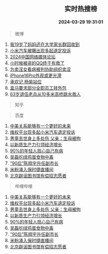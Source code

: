 <div align="center"><h2>实时热搜榜</h2><h4>2024-03-29 19:31:01</h4></div>

> 微博  

1. [我19岁了妈妈还在大学家长群回收到](https://s.weibo.com/weibo?q=%23%E6%88%9119%E5%B2%81%E4%BA%86%E5%A6%88%E5%A6%88%E8%BF%98%E5%9C%A8%E5%A4%A7%E5%AD%A6%E5%AE%B6%E9%95%BF%E7%BE%A4%E5%9B%9E%E6%94%B6%E5%88%B0%23&t=31&band_rank=1&Refer=top)<br />
2. [小米汽车被曝出现多起退定投诉](https://s.weibo.com/weibo?q=%23%E5%B0%8F%E7%B1%B3%E6%B1%BD%E8%BD%A6%E8%A2%AB%E6%9B%9D%E5%87%BA%E7%8E%B0%E5%A4%9A%E8%B5%B7%E9%80%80%E5%AE%9A%E6%8A%95%E8%AF%89%23&t=31&band_rank=2&Refer=top)<br />
3. [2024中国网络媒体论坛](https://s.weibo.com/weibo?q=%232024%E4%B8%AD%E5%9B%BD%E7%BD%91%E7%BB%9C%E5%AA%92%E4%BD%93%E8%AE%BA%E5%9D%9B%23&t=31&band_rank=3&Refer=top)<br />
4. [小时候被盗的QQ终于有救了](https://s.weibo.com/weibo?q=%23%E5%B0%8F%E6%97%B6%E5%80%99%E8%A2%AB%E7%9B%97%E7%9A%84QQ%E7%BB%88%E4%BA%8E%E6%9C%89%E6%95%91%E4%BA%86%23&t=31&band_rank=4&Refer=top)<br />
5. [为卖淫女看病被判协助组织卖淫](https://s.weibo.com/weibo?q=%23%E4%B8%BA%E5%8D%96%E6%B7%AB%E5%A5%B3%E7%9C%8B%E7%97%85%E8%A2%AB%E5%88%A4%E5%8D%8F%E5%8A%A9%E7%BB%84%E7%BB%87%E5%8D%96%E6%B7%AB%23&t=31&band_rank=5&Refer=top)<br />
6. [iPhone16Pro外观或更光滑](https://s.weibo.com/weibo?q=%23iPhone16Pro%E5%A4%96%E8%A7%82%E6%88%96%E6%9B%B4%E5%85%89%E6%BB%91%23&t=31&band_rank=6&Refer=top)<br />
7. [承欢记 杨紫站位](https://s.weibo.com/weibo?q=%E6%89%BF%E6%AC%A2%E8%AE%B0%20%E6%9D%A8%E7%B4%AB%E7%AB%99%E4%BD%8D&t=31&band_rank=7&Refer=top)<br />
8. [盒马要求部分全职员工转外包](https://s.weibo.com/weibo?q=%23%E7%9B%92%E9%A9%AC%E8%A6%81%E6%B1%82%E9%83%A8%E5%88%86%E5%85%A8%E8%81%8C%E5%91%98%E5%B7%A5%E8%BD%AC%E5%A4%96%E5%8C%85%23&t=31&band_rank=8&Refer=top)<br />
9. [63岁退伍老兵从10多米高桥跳水救人](https://s.weibo.com/weibo?q=%2363%E5%B2%81%E9%80%80%E4%BC%8D%E8%80%81%E5%85%B5%E4%BB%8E10%E5%A4%9A%E7%B1%B3%E9%AB%98%E6%A1%A5%E8%B7%B3%E6%B0%B4%E6%95%91%E4%BA%BA%23&t=31&band_rank=9&Refer=top)<br />

> 知乎  


> 百度  

1. [中美关系能够有一个更好的未来](https://www.baidu.com/s?wd=%E4%B8%AD%E7%BE%8E%E5%85%B3%E7%B3%BB%E8%83%BD%E5%A4%9F%E6%9C%89%E4%B8%80%E4%B8%AA%E6%9B%B4%E5%A5%BD%E7%9A%84%E6%9C%AA%E6%9D%A5&sa=fyb_news&rsv_dl=fyb_news)<br />
2. [维权平台现多起小米汽车退定投诉](https://www.baidu.com/s?wd=%E7%BB%B4%E6%9D%83%E5%B9%B3%E5%8F%B0%E7%8E%B0%E5%A4%9A%E8%B5%B7%E5%B0%8F%E7%B1%B3%E6%B1%BD%E8%BD%A6%E9%80%80%E5%AE%9A%E6%8A%95%E8%AF%89&sa=fyb_news&rsv_dl=fyb_news)<br />
3. [男童去世身上多处伤 父亲：生母被拘](https://www.baidu.com/s?wd=%E7%94%B7%E7%AB%A5%E5%8E%BB%E4%B8%96%E8%BA%AB%E4%B8%8A%E5%A4%9A%E5%A4%84%E4%BC%A4+%E7%88%B6%E4%BA%B2%EF%BC%9A%E7%94%9F%E6%AF%8D%E8%A2%AB%E6%8B%98&sa=fyb_news&rsv_dl=fyb_news)<br />
4. [以新质生产力引领经济增长](https://www.baidu.com/s?wd=%E4%BB%A5%E6%96%B0%E8%B4%A8%E7%94%9F%E4%BA%A7%E5%8A%9B%E5%BC%95%E9%A2%86%E7%BB%8F%E6%B5%8E%E5%A2%9E%E9%95%BF&sa=fyb_news&rsv_dl=fyb_news)<br />
5. [90%的年轻人担心自己有病](https://www.baidu.com/s?wd=90%25%E7%9A%84%E5%B9%B4%E8%BD%BB%E4%BA%BA%E6%8B%85%E5%BF%83%E8%87%AA%E5%B7%B1%E6%9C%89%E7%97%85&sa=fyb_news&rsv_dl=fyb_news)<br />
6. [吴磊吃绿鸡蛋食物中毒](https://www.baidu.com/s?wd=%E5%90%B4%E7%A3%8A%E5%90%83%E7%BB%BF%E9%B8%A1%E8%9B%8B%E9%A3%9F%E7%89%A9%E4%B8%AD%E6%AF%92&sa=fyb_news&rsv_dl=fyb_news)<br />
7. [“90后”陈翔宇升任副市长](https://www.baidu.com/s?wd=%E2%80%9C90%E5%90%8E%E2%80%9D%E9%99%88%E7%BF%94%E5%AE%87%E5%8D%87%E4%BB%BB%E5%89%AF%E5%B8%82%E9%95%BF&sa=fyb_news&rsv_dl=fyb_news)<br />
8. [米粉涌入保时捷直播间](https://www.baidu.com/s?wd=%E7%B1%B3%E7%B2%89%E6%B6%8C%E5%85%A5%E4%BF%9D%E6%97%B6%E6%8D%B7%E7%9B%B4%E6%92%AD%E9%97%B4&sa=fyb_news&rsv_dl=fyb_news)<br />
9. [北京辟谣图书馆有偿招志愿者](https://www.baidu.com/s?wd=%E5%8C%97%E4%BA%AC%E8%BE%9F%E8%B0%A3%E5%9B%BE%E4%B9%A6%E9%A6%86%E6%9C%89%E5%81%BF%E6%8B%9B%E5%BF%97%E6%84%BF%E8%80%85&sa=fyb_news&rsv_dl=fyb_news)<br />

> 哔哩哔哩  

1. [中美关系能够有一个更好的未来](https://www.baidu.com/s?wd=%E4%B8%AD%E7%BE%8E%E5%85%B3%E7%B3%BB%E8%83%BD%E5%A4%9F%E6%9C%89%E4%B8%80%E4%B8%AA%E6%9B%B4%E5%A5%BD%E7%9A%84%E6%9C%AA%E6%9D%A5&sa=fyb_news&rsv_dl=fyb_news)<br />
2. [维权平台现多起小米汽车退定投诉](https://www.baidu.com/s?wd=%E7%BB%B4%E6%9D%83%E5%B9%B3%E5%8F%B0%E7%8E%B0%E5%A4%9A%E8%B5%B7%E5%B0%8F%E7%B1%B3%E6%B1%BD%E8%BD%A6%E9%80%80%E5%AE%9A%E6%8A%95%E8%AF%89&sa=fyb_news&rsv_dl=fyb_news)<br />
3. [男童去世身上多处伤 父亲：生母被拘](https://www.baidu.com/s?wd=%E7%94%B7%E7%AB%A5%E5%8E%BB%E4%B8%96%E8%BA%AB%E4%B8%8A%E5%A4%9A%E5%A4%84%E4%BC%A4+%E7%88%B6%E4%BA%B2%EF%BC%9A%E7%94%9F%E6%AF%8D%E8%A2%AB%E6%8B%98&sa=fyb_news&rsv_dl=fyb_news)<br />
4. [以新质生产力引领经济增长](https://www.baidu.com/s?wd=%E4%BB%A5%E6%96%B0%E8%B4%A8%E7%94%9F%E4%BA%A7%E5%8A%9B%E5%BC%95%E9%A2%86%E7%BB%8F%E6%B5%8E%E5%A2%9E%E9%95%BF&sa=fyb_news&rsv_dl=fyb_news)<br />
5. [90%的年轻人担心自己有病](https://www.baidu.com/s?wd=90%25%E7%9A%84%E5%B9%B4%E8%BD%BB%E4%BA%BA%E6%8B%85%E5%BF%83%E8%87%AA%E5%B7%B1%E6%9C%89%E7%97%85&sa=fyb_news&rsv_dl=fyb_news)<br />
6. [吴磊吃绿鸡蛋食物中毒](https://www.baidu.com/s?wd=%E5%90%B4%E7%A3%8A%E5%90%83%E7%BB%BF%E9%B8%A1%E8%9B%8B%E9%A3%9F%E7%89%A9%E4%B8%AD%E6%AF%92&sa=fyb_news&rsv_dl=fyb_news)<br />
7. [“90后”陈翔宇升任副市长](https://www.baidu.com/s?wd=%E2%80%9C90%E5%90%8E%E2%80%9D%E9%99%88%E7%BF%94%E5%AE%87%E5%8D%87%E4%BB%BB%E5%89%AF%E5%B8%82%E9%95%BF&sa=fyb_news&rsv_dl=fyb_news)<br />
8. [米粉涌入保时捷直播间](https://www.baidu.com/s?wd=%E7%B1%B3%E7%B2%89%E6%B6%8C%E5%85%A5%E4%BF%9D%E6%97%B6%E6%8D%B7%E7%9B%B4%E6%92%AD%E9%97%B4&sa=fyb_news&rsv_dl=fyb_news)<br />
9. [北京辟谣图书馆有偿招志愿者](https://www.baidu.com/s?wd=%E5%8C%97%E4%BA%AC%E8%BE%9F%E8%B0%A3%E5%9B%BE%E4%B9%A6%E9%A6%86%E6%9C%89%E5%81%BF%E6%8B%9B%E5%BF%97%E6%84%BF%E8%80%85&sa=fyb_news&rsv_dl=fyb_news)<br />
